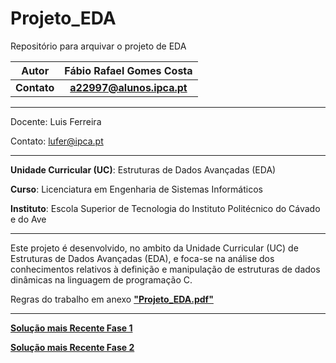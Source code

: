 # Projeto_EDA
Repositório para arquivar o projeto de EDA


|Autor  | Fábio Rafael Gomes Costa |
|:----:|:-------:|
|**Contato**| **a22997@alunos.ipca.pt** |

_____________________________________________________________________________________

Docente: Luis Ferreira

Contato: lufer@ipca.pt

_____________________________________________________________________________________

**Unidade Curricular (UC)**: Estruturas de Dados Avançadas (EDA)

**Curso**: Licenciatura em Engenharia de Sistemas Informáticos

**Instituto**: Escola Superior de Tecnologia do Instituto Politécnico do Cávado e do Ave
_____________________________________________________________________________________

Este projeto é desenvolvido, no ambito da Unidade Curricular (UC) de Estruturas de Dados Avançadas (EDA),  e foca-se na análise dos conhecimentos relativos à definição e manipulação de estruturas de dados dinâmicas na linguagem de programação C. 

Regras do trabalho em anexo [**"Projeto_EDA.pdf"**](Projeto_EDA.pdf)

_____________________________________________________________________________________

[**Solução mais Recente Fase 1**](Fase%201/a22997_Projeto_EDA_F1.zip)

[**Solução mais Recente Fase 2**](a22997_Projeto_EDA_F1.zip)
